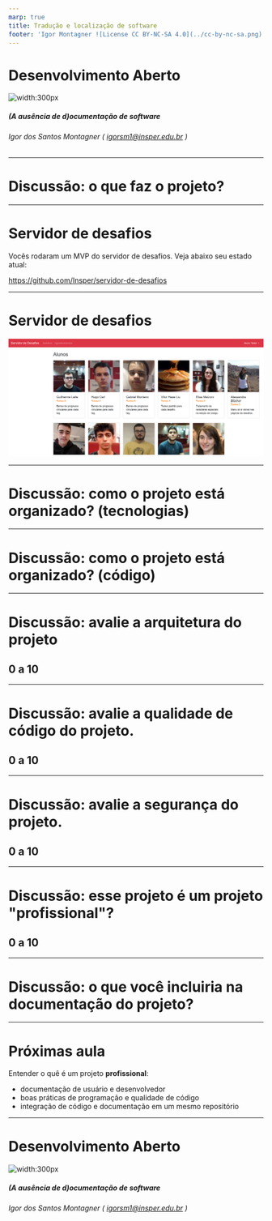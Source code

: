 ```yaml
---
marp: true
title: Tradução e localização de software
footer: 'Igor Montagner ![License CC BY-NC-SA 4.0](../cc-by-nc-sa.png)'
---
```


<style>
	footer {
		position: fixed;
		bottom: 10px;
		left: 1050px;
		width: 400px;
	}

	footer img {
		vertical-align: middle;
	}
</style>


Desenvolvimento Aberto
===

![width:300px](../03-documentacao-de-software/capa.svg)

##### (A ausência de d)ocumentação de software


###### Igor dos Santos Montagner ( [igorsm1@insper.edu.br](mailto:igorsm1@insper.edu.br) )

----

# Discussão: o que faz o projeto?

---

# Servidor de desafios

Vocês rodaram um MVP do servidor de desafios. Veja abaixo seu estado atual:

https://github.com/Insper/servidor-de-desafios


----

# Servidor de desafios

![](foto-dessoft.png)

----

# Discussão: como o projeto está organizado? (tecnologias)

----


# Discussão: como o projeto está organizado? (código)

----

# Discussão: avalie a arquitetura do projeto 

## 0 a 10

----

# Discussão: avalie a qualidade de código do projeto. 

## 0 a 10

----

# Discussão: avalie a segurança do projeto. 

## 0 a 10

----

# Discussão: esse projeto é um projeto "profissional"?

## 0 a 10

----

# Discussão: o que você incluiria na documentação do projeto?

----

# Próximas aula

Entender o quê é um projeto **profissional**: 

* documentação de usuário e desenvolvedor
* boas práticas de programação e qualidade de código
* integração de código e documentação em um mesmo repositório

----

Desenvolvimento Aberto
===

![width:300px](../03-documentacao-de-software/capa.svg)

##### (A ausência de d)ocumentação de software


###### Igor dos Santos Montagner ( [igorsm1@insper.edu.br](mailto:igorsm1@insper.edu.br) )

